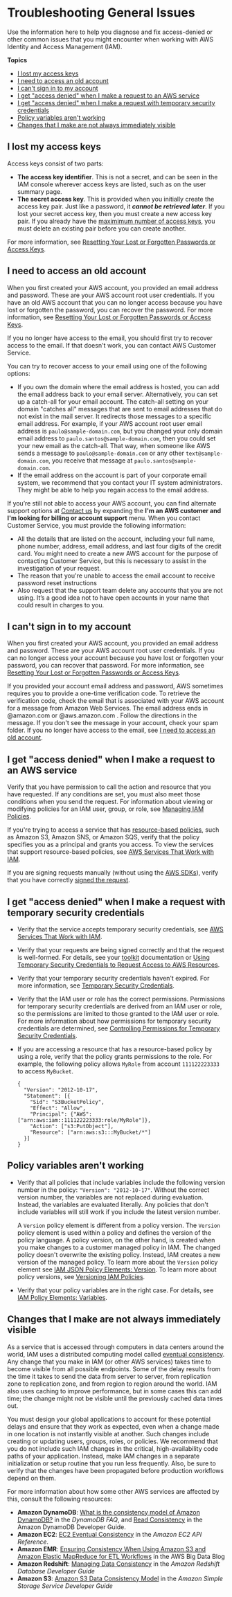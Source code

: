 # Troubleshooting General Issues<a name="troubleshoot_general"></a>

Use the information here to help you diagnose and fix access\-denied or other common issues that you might encounter when working with AWS Identity and Access Management \(IAM\)\.

**Topics**
+ [I lost my access keys](#troubleshoot_general_access-keys)
+ [I need to access an old account](#troubleshoot_general_lost-root-creds)
+ [I can't sign in to my account](#troubleshoot_general_cant-sign-in)
+ [I get "access denied" when I make a request to an AWS service](#troubleshoot_general_access-denied-service)
+ [I get "access denied" when I make a request with temporary security credentials](#troubleshoot_general_access-denied-temp-creds)
+ [Policy variables aren't working](#troubleshoot_general_policy-variables-dont-work)
+ [Changes that I make are not always immediately visible](#troubleshoot_general_eventual-consistency)

## I lost my access keys<a name="troubleshoot_general_access-keys"></a>

Access keys consist of two parts:
+ **The access key identifier**\. This is not a secret, and can be seen in the IAM console wherever access keys are listed, such as on the user summary page\.
+ **The secret access key**\. This is provided when you initially create the access key pair\. Just like a password, it ***cannot be retrieved later***\. If you lost your secret access key, then you must create a new access key pair\. If you already have the [maximimum number of access keys](reference_iam-limits.md#reference_iam-limits-entities), you must delete an existing pair before you can create another\.

For more information, see [Resetting Your Lost or Forgotten Passwords or Access Keys](id_credentials_access-keys_retrieve.md)\.

## I need to access an old account<a name="troubleshoot_general_lost-root-creds"></a>

When you first created your AWS account, you provided an email address and password\. These are your AWS account root user credentials\. If you have an old AWS account that you can no longer access because you have lost or forgotten the password, you can recover the password\. For more information, see [Resetting Your Lost or Forgotten Passwords or Access Keys](id_credentials_access-keys_retrieve.md)\.

If you no longer have access to the email, you should first try to recover access to the email\. If that doesn't work, you can contact AWS Customer Service\.

You can try to recover access to your email using one of the following options:
+ If you own the domain where the email address is hosted, you can add the email address back to your email server\. Alternatively, you can set up a catch\-all for your email account\. The catch\-all setting on your domain "catches all" messages that are sent to email addresses that do not exist in the mail server\. It redirects those messages to a specific email address\. For example, if your AWS account root user email address is `paulo@sample-domain.com`, but you changed your only domain email address to `paulo.santos@sample-domain.com`, then you could set your new email as the catch\-all\. That way, when someone like AWS sends a message to `paulo@sample-domain.com` or any other `text@sample-domain.com`, you receive that message at `paulo.santos@sample-domain.com`\.
+ If the email address on the account is part of your corporate email system, we recommend that you contact your IT system administrators\. They might be able to help you regain access to the email address\.

If you’re still not able to access your AWS account, you can find alternate support options at [Contact us](https://aws.amazon.com//contact-us/) by expanding the **I'm an AWS customer and I'm looking for billing or account support** menu\. When you contact Customer Service, you must provide the following information:
+ All the details that are listed on the account, including your full name, phone number, address, email address, and last four digits of the credit card\. You might need to create a new AWS account for the purpose of contacting Customer Service, but this is necessary to assist in the investigation of your request\.
+ The reason that you're unable to access the email account to receive password reset instructions
+ Also request that the support team delete any accounts that you are not using\. It’s a good idea not to have open accounts in your name that could result in charges to you\.

## I can't sign in to my account<a name="troubleshoot_general_cant-sign-in"></a>

When you first created your AWS account, you provided an email address and password\. These are your AWS account root user credentials\. If you can no longer access your account because you have lost or forgotten your password, you can recover that password\. For more information, see [Resetting Your Lost or Forgotten Passwords or Access Keys](id_credentials_access-keys_retrieve.md)\.

If you provided your account email address and password, AWS sometimes requires you to provide a one\-time verification code\. To retrieve the verification code, check the email that is associated with your AWS account for a message from Amazon Web Services\. The email address ends in @amazon\.com or @aws\.amazon\.com \. Follow the directions in the message\. If you don't see the message in your account, check your spam folder\. If you no longer have access to the email, see [I need to access an old account](#troubleshoot_general_lost-root-creds)\.

## I get "access denied" when I make a request to an AWS service<a name="troubleshoot_general_access-denied-service"></a>

Verify that you have permission to call the action and resource that you have requested\. If any conditions are set, you must also meet those conditions when you send the request\. For information about viewing or modifying policies for an IAM user, group, or role, see [Managing IAM Policies](access_policies_manage.md)\.

If you're trying to access a service that has [resource\-based policies](access_policies_identity-vs-resource.md), such as Amazon S3, Amazon SNS, or Amazon SQS, verify that the policy specifies you as a principal and grants you access\. To view the services that support resource\-based policies, see [AWS Services That Work with IAM](reference_aws-services-that-work-with-iam.md)\.

If you are signing requests manually \(without using the [AWS SDKs](http://aws.amazon.com/tools/)\), verify that you have correctly [signed the request](http://docs.aws.amazon.com/general/latest/gr/signing_aws_api_requests.html)\.

## I get "access denied" when I make a request with temporary security credentials<a name="troubleshoot_general_access-denied-temp-creds"></a>
+ Verify that the service accepts temporary security credentials, see [AWS Services That Work with IAM](reference_aws-services-that-work-with-iam.md)\.
+ Verify that your requests are being signed correctly and that the request is well\-formed\. For details, see your [toolkit](http://aws.amazon.com/tools/) documentation or [Using Temporary Security Credentials to Request Access to AWS Resources](id_credentials_temp_use-resources.md)\.
+ Verify that your temporary security credentials haven't expired\. For more information, see [Temporary Security Credentials](id_credentials_temp.md)\. 
+ Verify that the IAM user or role has the correct permissions\. Permissions for temporary security credentials are derived from an IAM user or role, so the permissions are limited to those granted to the IAM user or role\. For more information about how permissions for temporary security credentials are determined, see [Controlling Permissions for Temporary Security Credentials](id_credentials_temp_control-access.md)\.
+ If you are accessing a resource that has a resource\-based policy by using a role, verify that the policy grants permissions to the role\. For example, the following policy allows `MyRole` from account `111122223333` to access `MyBucket`\.

  ```
  {
    "Version": "2012-10-17",
    "Statement": [{
      "Sid": "S3BucketPolicy",
      "Effect": "Allow",
      "Principal": {"AWS": ["arn:aws:iam::111122223333:role/MyRole"]},
      "Action": ["s3:PutObject"],
      "Resource": ["arn:aws:s3:::MyBucket/*"]
    }]
  }
  ```

## Policy variables aren't working<a name="troubleshoot_general_policy-variables-dont-work"></a>
+ Verify that all policies that include variables include the following version number in the policy: `"Version": "2012-10-17"`\. Without the correct version number, the variables are not replaced during evaluation\. Instead, the variables are evaluated literally\. Any policies that don't include variables will still work if you include the latest version number\.

  A `Version` policy element is different from a policy version\. The `Version` policy element is used within a policy and defines the version of the policy language\. A policy version, on the other hand, is created when you make changes to a customer managed policy in IAM\. The changed policy doesn't overwrite the existing policy\. Instead, IAM creates a new version of the managed policy\. To learn more about the `Version` policy element see [IAM JSON Policy Elements: Version](reference_policies_elements_version.md)\. To learn more about policy versions, see [Versioning IAM Policies](access_policies_managed-versioning.md)\.
+ Verify that your policy variables are in the right case\. For details, see [IAM Policy Elements: Variables](reference_policies_variables.md)\.

## Changes that I make are not always immediately visible<a name="troubleshoot_general_eventual-consistency"></a>

As a service that is accessed through computers in data centers around the world, IAM uses a distributed computing model called [eventual consistency](https://wikipedia.org/wiki/Eventual_consistency)\. Any change that you make in IAM \(or other AWS services\) takes time to become visible from all possible endpoints\. Some of the delay results from the time it takes to send the data from server to server, from replication zone to replication zone, and from region to region around the world\. IAM also uses caching to improve performance, but in some cases this can add time; the change might not be visible until the previously cached data times out\.

You must design your global applications to account for these potential delays and ensure that they work as expected, even when a change made in one location is not instantly visible at another\. Such changes include creating or updating users, groups, roles, or policies\. We recommend that you do not include such IAM changes in the critical, high\-availability code paths of your application\. Instead, make IAM changes in a separate initialization or setup routine that you run less frequently\. Also, be sure to verify that the changes have been propagated before production workflows depend on them\. 

For more information about how some other AWS services are affected by this, consult the following resources:
+ **Amazon DynamoDB**: [What is the consistency model of Amazon DynamoDB?](https://aws.amazon.com/dynamodb/faqs) in the *DynamoDB FAQ*, and [Read Consistency](http://docs.aws.amazon.com/amazondynamodb/latest/developerguide/HowItWorks.ReadConsistency.html) in the Amazon DynamoDB Developer Guide\.
+ **Amazon EC2**: [EC2 Eventual Consistency](http://docs.aws.amazon.com/AWSEC2/latest/APIReference/query-api-troubleshooting.html#eventual-consistency) in the *Amazon EC2 API Reference*\.
+ **Amazon EMR**: [Ensuring Consistency When Using Amazon S3 and Amazon Elastic MapReduce for ETL Workflows](http://aws.amazon.com/blogs/big-data/ensuring-consistency-when-using-amazon-s3-and-amazon-elastic-mapreduce-for-etl-workflows/) in the AWS Big Data Blog
+ **Amazon Redshift**: [Managing Data Consistency](http://docs.aws.amazon.com/redshift/latest/dg/managing-data-consistency.html) in the *Amazon Redshift Database Developer Guide*
+ **Amazon S3**: [Amazon S3 Data Consistency Model](http://docs.aws.amazon.com/AmazonS3/latest/dev/Introduction.html#ConsistencyModel) in the *Amazon Simple Storage Service Developer Guide*